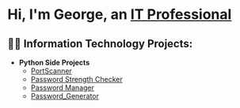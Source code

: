 <h1>Hi, I'm George, an <a href="https://www.linkedin.com/in/george-raymond-/">IT Professional</a></h1>

<h2>👨‍💻 Information Technology Projects:</h2>

- <b>Python Side Projects</b>
  - [PortScanner](https://github.com/GeorgeRaymond98/PortScanner.git)
  - [Password Strength Checker](https://github.com/georgeraymond98/post-install-config](https://github.com/GeorgeRaymond98/Password-Strength-Checker-and-Secure-Storage))
  - [Password Manager](https://github.com/GeorgeRaymond98/PasswordManager.git)
  - [Password_Generator](https://github.com/GeorgeRaymond98/password_generator.git)
